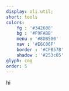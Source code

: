 ```yaml
---
display: oli.util;
short: tools
colors:
    fg : '#342608'
    bg : '#F9FABB'
    menu : '#8DB500'
    nav : '#E6C06F'
    border : '#CFB57B'
    shadow : '#253c05'
glyph: cog
order: 5
---
```



hi